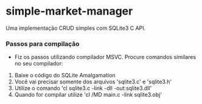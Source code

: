# simple-market-manager
Uma implementação CRUD simples com SQLite3 C API.

### Passos para compilação
- Fiz os passos utilizando compilador MSVC. Procure comandos similares no seu compilador:
1. Baixe o código do SQLite Amalgamation
2. Você vai precisar somente dos arquivos 'sqlite3.c' e 'sqlite3.h'
3. Utilize o comando 'cl sqlite3.c -link -dll -out:sqlite3.dll'
4. Quando for compilar utilize 'cl /MD main.c -link sqlite3.obj'